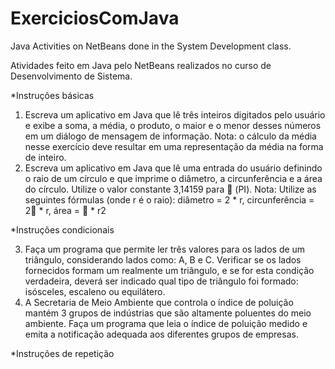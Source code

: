 # ExerciciosComJava

Java Activities on NetBeans done in the System Development class.

Atividades feito em Java pelo NetBeans realizados no curso de Desenvolvimento de Sistema.

*Instruções básicas
1. Escreva um aplicativo em Java que lê três inteiros digitados pelo usuário e exibe a soma, a média, o produto, o maior e o menor desses números em um diálogo de mensagem de 
informação. Nota: o cálculo da média nesse exercício deve resultar em uma representação da média na forma de inteiro.
2. Escreva um aplicativo em Java que lê uma entrada do usuário definindo o raio de um círculo e que imprime o diâmetro, a circunferência e a área do círculo. 
Utilize o valor constante 3,14159 para  (PI). Nota: Utilize as seguintes fórmulas (onde r é o raio): diâmetro = 2 * r, circunferência = 2 * r, área =  * r2

*Instruções condicionais

3. Faça um programa que permite ler três valores para os lados de um triângulo, considerando lados como: A, B e C. Verificar se os lados fornecidos formam um realmente 
um triângulo, e se for esta condição verdadeira, deverá ser indicado qual tipo de triângulo foi formado: isósceles, escaleno ou equilátero.
4. A Secretaria de Meio Ambiente que controla o índice de poluição mantém 3 grupos de indústrias que são altamente poluentes do meio ambiente. Faça um programa que leia 
o índice de poluição medido e emita a notificação adequada aos diferentes grupos de empresas.

*Instruções de repetição 
